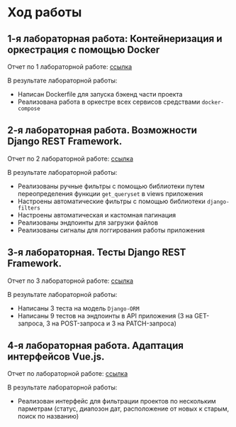 # Ход работы

## 1-я лабораторная работа: Контейнеризация и оркестрация с помощью Docker
Отчет по 1 лабораторной работе: [ссылка]()

В результате лабораторной работы:

- Написан Dockerfile для запуска бэкенд части проекта
- Реализована работа в оркестре всех сервисов средствами `docker-compose`

## 2-я лабораторная работа. Возможности Django REST Framework.
Отчет по 2 лабораторной работе: [ссылка]()

В результате лабораторной работы:

- Реализованы ручные фильтры с помощью библиотеки путем переопределения функции `get_queryset` в views приложения
- Настроены автоматические фильтры с помощью библиотеки `django-filters`
- Настроены автоматическая и кастомная пагинация
- Реализованы эндпоинты для загрузки файлов
- Реализованы сигналы для логгирования работы приложения

## 3-я лабораторная. Тесты Django REST Framework.
Отчет по 3 лабораторной работе: [ссылка]()

В результате лабораторной работы:

- Написаны 3 теста на модель `Django-ORM`
- Написаны 9 тестов на эндпоинты в API приложения (3 на GET-запроса, 3 на POST-запроса и 3 на PATCH-запроса)

## 4-я лабораторная работа. Адаптация интерфейсов Vue.js.
Отчет по лабораторной работе: [ссылка]()

В результате лабораторной работы:

- Реализован интерфейс для фильтрации проектов по нескольким парметрам (статус, диапозон дат, расположение от новых к старым, поиск по названию)


